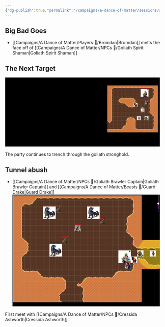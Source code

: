 ```yaml
---
{"dg-publish":true,"permalink":"/campaigns/a-dance-of-matter/sessions/session-1036/"}
---
```


## Big Bad Goes
- [[Campaigns/A Dance of Matter/Players 👤/Bromdan\|Bromdan]] melts the face off of [[Campaigns/A Dance of Matter/NPCs 🤖/Goliath Spirit Shaman\|Goliath Spirit Shaman]]
## The Next Target
![attachments/Pasted image 20240519180201.png](/img/user/attachments/Pasted%20image%2020240519180201.png)

The party continues to trench through the goliath stronghold.

## Tunnel abush
- [[Campaigns/A Dance of Matter/NPCs 🤖/Goliath Brawler Captain\|Goliath Brawler Captain]] and [[Campaigns/A Dance of Matter/Beasts 🐻/Guard Drake\|Guard Drake]]
![attachments/Pasted image 20240519183414.png](/img/user/attachments/Pasted%20image%2020240519183414.png)

First meet with [[Campaigns/A Dance of Matter/NPCs 🤖/Cressida Ashworth\|Cressida Ashworth]]